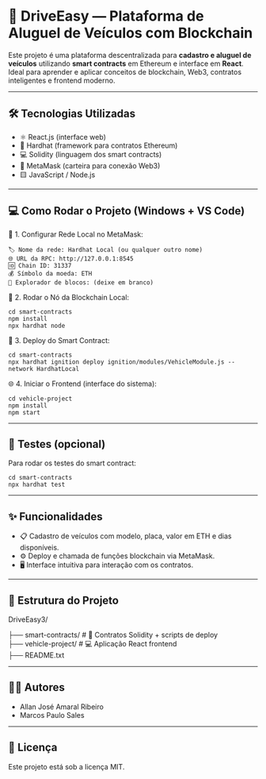 
🚗 DriveEasy — Plataforma de Aluguel de Veículos com Blockchain
================================================================

Este projeto é uma plataforma descentralizada para **cadastro e aluguel de veículos** utilizando **smart contracts** em Ethereum e interface em **React**.  
Ideal para aprender e aplicar conceitos de blockchain, Web3, contratos inteligentes e frontend moderno.

---

🛠️ Tecnologias Utilizadas
--------------------------
- ⚛️ React.js (interface web)
- 🔨 Hardhat (framework para contratos Ethereum)
- 💻 Solidity (linguagem dos smart contracts)
- 🦊 MetaMask (carteira para conexão Web3)
- 🟨 JavaScript / Node.js

---

💻 Como Rodar o Projeto (Windows + VS Code)
-------------------------------------------

🔁 1. Configurar Rede Local no MetaMask:

    🏷️ Nome da rede: Hardhat Local (ou qualquer outro nome)
    🌐 URL da RPC: http://127.0.0.1:8545
    🆔 Chain ID: 31337
    💰 Símbolo da moeda: ETH
    🧭 Explorador de blocos: (deixe em branco)

🧱 2. Rodar o Nó da Blockchain Local:

    cd smart-contracts
    npm install
    npx hardhat node

🚀 3. Deploy do Smart Contract:

    cd smart-contracts
    npx hardhat ignition deploy ignition/modules/VehicleModule.js --network HardhatLocal

🌐 4. Iniciar o Frontend (interface do sistema):

    cd vehicle-project
    npm install
    npm start

---

🧪 Testes (opcional)
--------------------
Para rodar os testes do smart contract:

    cd smart-contracts
    npx hardhat test

---

✨ Funcionalidades
------------------
- 📋 Cadastro de veículos com modelo, placa, valor em ETH e dias disponíveis.
- ⚙️ Deploy e chamada de funções blockchain via MetaMask.
- 🖥️ Interface intuitiva para interação com os contratos.

---

📁 Estrutura do Projeto
-----------------------
DriveEasy3/

├── smart-contracts/     # 📜 Contratos Solidity + scripts de deploy  
├── vehicle-project/     # 💻 Aplicação React frontend  
├── README.txt

---

👨‍🎓 Autores 
-----------------------
- Allan José Amaral Ribeiro
- Marcos Paulo Sales

---

📄 Licença
----------
Este projeto está sob a licença MIT.



